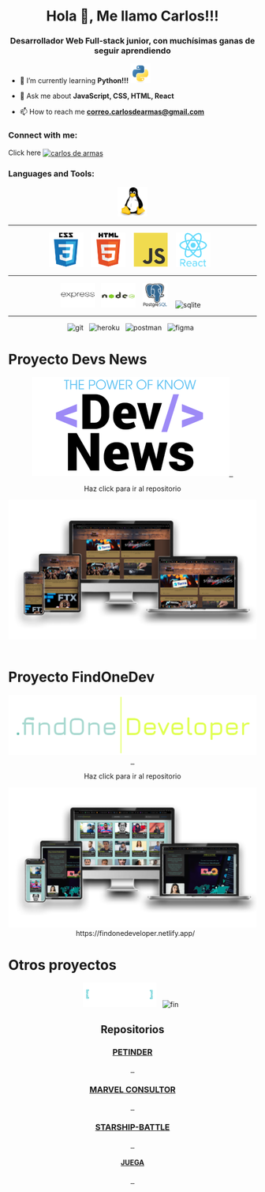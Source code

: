 <h1 align="center">Hola 👋, Me llamo Carlos!!!</h1>
<h3 align="center">Desarrollador Web Full-stack junior, con muchísimas ganas de seguir aprendiendo</h3>

- 🌱 I’m currently learning **Python!!!** <a href="https://www.python.org" target="_blank" rel="noreferrer"> <img src="https://raw.githubusercontent.com/devicons/devicon/master/icons/python/python-original.svg" alt="python" width="40" height="40"/> </a> </p>

- 💬 Ask me about **JavaScript, CSS, HTML, React**

- 📫 How to reach me **correo.carlosdearmas@gmail.com**

<h3 align="left">Connect with me:</h3>
<p align="left">
  <p> Click here 
<a href="https://linkedin.com/in/carlos-de-armas/" target="blank"><img align="center" src="https://raw.githubusercontent.com/rahuldkjain/github-profile-readme-generator/master/src/images/icons/Social/linked-in-alt.svg" alt="carlos de armas" height="30" width="40" /></a>
</p>
<div align="center">
  <h3 align="left">Languages and Tools:</h3>
  <img src="https://raw.githubusercontent.com/devicons/devicon/master/icons/linux/linux-original.svg" alt="linux" width="60" height="60"/> 
  <hr>
  <div>
  <img src="https://raw.githubusercontent.com/devicons/devicon/master/icons/css3/css3-original-wordmark.svg" alt="css3" width="70" height="70"/> &nbsp;&nbsp;
  <img src="https://raw.githubusercontent.com/devicons/devicon/master/icons/html5/html5-original-wordmark.svg" alt="html5" width="70" height="70"/> &nbsp;&nbsp;
  <img src="https://raw.githubusercontent.com/devicons/devicon/master/icons/javascript/javascript-original.svg" alt="javascript" width="70" height="70"/> &nbsp;&nbsp;
  <img src="https://raw.githubusercontent.com/devicons/devicon/master/icons/react/react-original-wordmark.svg" alt="react" width="70" height="70"/> &nbsp;&nbsp;
  </div>
  <hr>
  <div>
  <img src="https://raw.githubusercontent.com/devicons/devicon/master/icons/express/express-original-wordmark.svg" alt="express" width="70" height="50" style=" bacground-color:white"/>&nbsp;&nbsp;
  <img src="https://raw.githubusercontent.com/devicons/devicon/master/icons/nodejs/nodejs-original-wordmark.svg" alt="nodejs" width="70" height="50"/> &nbsp;&nbsp;
  <img src="https://raw.githubusercontent.com/devicons/devicon/master/icons/postgresql/postgresql-original-wordmark.svg" alt="postgresql" width="50" height="50"/> &nbsp;&nbsp;
  <img src="https://www.vectorlogo.zone/logos/sqlite/sqlite-icon.svg" alt="sqlite" width="50" height="50"/>&nbsp;&nbsp;
  </div>
  <hr>
  <div>
  <img src="https://www.vectorlogo.zone/logos/git-scm/git-scm-icon.svg" alt="git" width="40" height="40"/>&nbsp;&nbsp;
  <img src="https://www.vectorlogo.zone/logos/heroku/heroku-icon.svg" alt="heroku" width="40" height="40"/>&nbsp;&nbsp;
  <img src="https://www.vectorlogo.zone/logos/getpostman/getpostman-icon.svg" alt="postman" width="40" height="40"/>&nbsp;&nbsp;
  <img src="https://www.vectorlogo.zone/logos/figma/figma-icon.svg" alt="figma" width="40" height="40"/>&nbsp;&nbsp;
  </div>
</div>

<div align="center">
<h1 align="left">Proyecto Devs News</h1>
<a href="https://github.com/dearmascarlos/dev-news"> <img src="https://raw.githubusercontent.com/dearmascarlos/dearmascarlos/main/assets/logo-news.png" alt="news"/>&nbsp;&nbsp; </a> 
  <p>Haz click para ir al repositorio</p>
 <img src="https://raw.githubusercontent.com/dearmascarlos/dearmascarlos/main/assets/Dev News.png" alt="news"/>&nbsp;&nbsp;
</div>

<div align="center">
<h1 align="left">Proyecto FindOneDev</h1>
<a href="https://github.com/dearmascarlos/findOneDeveloperFRONT"> <img src="https://raw.githubusercontent.com/dearmascarlos/dearmascarlos/main/assets/findOneLogo5.png" alt="news"/>&nbsp;&nbsp; </a> 
  <p>Haz click para ir al repositorio</p>
 <img src="https://raw.githubusercontent.com/dearmascarlos/dearmascarlos/main/assets/FindOne.png" alt="find"/>&nbsp;&nbsp;
  https://findonedeveloper.netlify.app/
</div>

<div align="center">
<h1 align="left">Otros proyectos</h1>
<img src="https://raw.githubusercontent.com/dearmascarlos/dearmascarlos/main/assets/logo-personal.png" alt="mio"/>&nbsp;&nbsp; 
<img src="https://raw.githubusercontent.com/dearmascarlos/dearmascarlos/main/assets/otros-projects.png" alt="fin"/>&nbsp;&nbsp;
<h2>Repositorios</h2>

<a href="https://github.com/dearmascarlos/Project-2-PeTinder-"><h3>PETINDER</h3>&nbsp;&nbsp; </a> 
<a href="https://github.com/dearmascarlos/Consultor-de-Marvel"><h3>MARVEL CONSULTOR</h3>&nbsp;&nbsp; </a> 
<a href="https://github.com/dearmascarlos/Starship-Battle-proyect"><h3>STARSHIP-BATTLE</h3>&nbsp;&nbsp; </a> 
<a href="https://dearmascarlos.github.io/Starship-Battle-proyect/"><h4>JUEGA</h4>&nbsp;&nbsp; </a> 
</div>
